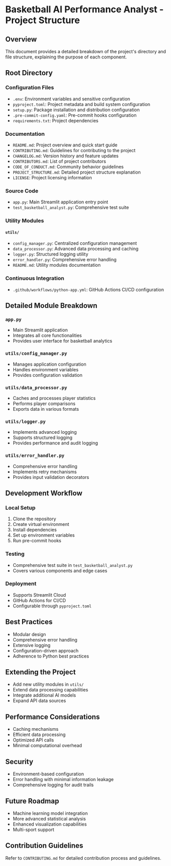 # Basketball AI Performance Analyst - Project Structure

## Overview

This document provides a detailed breakdown of the project's directory and file structure, explaining the purpose of each component.

## Root Directory

### Configuration Files
- `.env`: Environment variables and sensitive configuration
- `pyproject.toml`: Project metadata and build system configuration
- `setup.py`: Package installation and distribution configuration
- `.pre-commit-config.yaml`: Pre-commit hooks configuration
- `requirements.txt`: Project dependencies

### Documentation
- `README.md`: Project overview and quick start guide
- `CONTRIBUTING.md`: Guidelines for contributing to the project
- `CHANGELOG.md`: Version history and feature updates
- `CONTRIBUTORS.md`: List of project contributors
- `CODE_OF_CONDUCT.md`: Community behavior guidelines
- `PROJECT_STRUCTURE.md`: Detailed project structure explanation
- `LICENSE`: Project licensing information

### Source Code
- `app.py`: Main Streamlit application entry point
- `test_basketball_analyst.py`: Comprehensive test suite

### Utility Modules
#### `utils/`
- `config_manager.py`: Centralized configuration management
- `data_processor.py`: Advanced data processing and caching
- `logger.py`: Structured logging utility
- `error_handler.py`: Comprehensive error handling
- `README.md`: Utility modules documentation

### Continuous Integration
- `.github/workflows/python-app.yml`: GitHub Actions CI/CD configuration

## Detailed Module Breakdown

### `app.py`
- Main Streamlit application
- Integrates all core functionalities
- Provides user interface for basketball analytics

### `utils/config_manager.py`
- Manages application configuration
- Handles environment variables
- Provides configuration validation

### `utils/data_processor.py`
- Caches and processes player statistics
- Performs player comparisons
- Exports data in various formats

### `utils/logger.py`
- Implements advanced logging
- Supports structured logging
- Provides performance and audit logging

### `utils/error_handler.py`
- Comprehensive error handling
- Implements retry mechanisms
- Provides input validation decorators

## Development Workflow

### Local Setup
1. Clone the repository
2. Create virtual environment
3. Install dependencies
4. Set up environment variables
5. Run pre-commit hooks

### Testing
- Comprehensive test suite in `test_basketball_analyst.py`
- Covers various components and edge cases

### Deployment
- Supports Streamlit Cloud
- GitHub Actions for CI/CD
- Configurable through `pyproject.toml`

## Best Practices

- Modular design
- Comprehensive error handling
- Extensive logging
- Configuration-driven approach
- Adherence to Python best practices

## Extending the Project

- Add new utility modules in `utils/`
- Extend data processing capabilities
- Integrate additional AI models
- Expand API data sources

## Performance Considerations

- Caching mechanisms
- Efficient data processing
- Optimized API calls
- Minimal computational overhead

## Security

- Environment-based configuration
- Error handling with minimal information leakage
- Comprehensive logging for audit trails

## Future Roadmap

- Machine learning model integration
- More advanced statistical analysis
- Enhanced visualization capabilities
- Multi-sport support

## Contribution Guidelines

Refer to `CONTRIBUTING.md` for detailed contribution process and guidelines.
